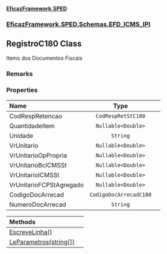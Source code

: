 #### [EficazFramework.SPED](EficazFrameworkSPED.md 'EficazFramework SPED')
### [EficazFramework.SPED.Schemas.EFD_ICMS_IPI](EficazFramework.SPED.Schemas.EFD_ICMS_IPI.md 'EficazFramework.SPED.Schemas.EFD_ICMS_IPI')

## RegistroC180 Class

Items dos Documentos Fiscais

### Remarks
### Properties

| Name | Type | |
| :--- | :---: | :--- |
| CodRespRetencao | `CodRespRetStC180` |  |
| QuantidadeItem | `Nullable<Double>` |  |
| Unidade | `String` |  |
| VrUnitario | `Nullable<Double>` |  |
| VrUnitarioOpPropria | `Nullable<Double>` |  |
| VrUnitarioBcICMSSt | `Nullable<Double>` |  |
| VrUnitarioICMSSt | `Nullable<Double>` |  |
| VrUnitarioFCPStAgregado | `Nullable<Double>` |  |
| CodigoDocArrecad | `CodigoDocArrecadC180` |  |
| NumeroDocArrecad | `String` |  |

| Methods | |
| :--- | :--- |
| [EscreveLinha()](EficazFramework.SPED.Schemas.EFD_ICMS_IPI/RegistroC180/EscreveLinha().md 'EficazFramework.SPED.Schemas.EFD_ICMS_IPI.RegistroC180.EscreveLinha()') | |
| [LeParametros(string[])](EficazFramework.SPED.Schemas.EFD_ICMS_IPI/RegistroC180/LeParametros(string[]).md 'EficazFramework.SPED.Schemas.EFD_ICMS_IPI.RegistroC180.LeParametros(string[])') | |
